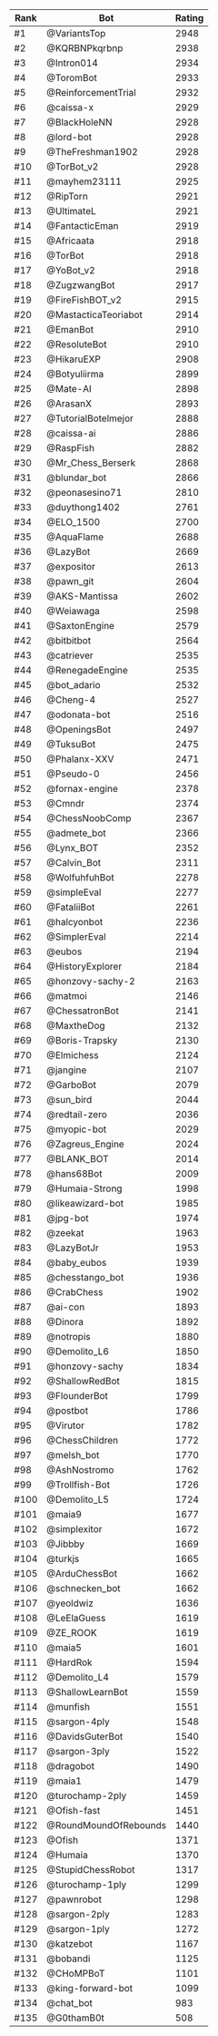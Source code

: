 Rank|Bot|Rating
---|---|---
#1|@VariantsTop|2948
#2|@KQRBNPkqrbnp|2938
#3|@Intron014|2934
#4|@ToromBot|2933
#5|@ReinforcementTrial|2932
#6|@caissa-x|2929
#7|@BlackHoleNN|2928
#8|@lord-bot|2928
#9|@TheFreshman1902|2928
#10|@TorBot_v2|2928
#11|@mayhem23111|2925
#12|@RipTorn|2921
#13|@UltimateL|2921
#14|@FantacticEman|2919
#15|@Africaata|2918
#16|@TorBot|2918
#17|@YoBot_v2|2918
#18|@ZugzwangBot|2917
#19|@FireFishBOT_v2|2915
#20|@MastacticaTeoriabot|2914
#21|@EmanBot|2910
#22|@ResoluteBot|2910
#23|@HikaruEXP|2908
#24|@Botyuliirma|2899
#25|@Mate-AI|2898
#26|@ArasanX|2893
#27|@TutorialBotelmejor|2888
#28|@caissa-ai|2886
#29|@RaspFish|2882
#30|@Mr_Chess_Berserk|2868
#31|@blundar_bot|2866
#32|@peonasesino71|2810
#33|@duythong1402|2761
#34|@ELO_1500|2700
#35|@AquaFlame|2688
#36|@LazyBot|2669
#37|@expositor|2613
#38|@pawn_git|2604
#39|@AKS-Mantissa|2602
#40|@Weiawaga|2598
#41|@SaxtonEngine|2579
#42|@bitbitbot|2564
#43|@catriever|2535
#44|@RenegadeEngine|2535
#45|@bot_adario|2532
#46|@Cheng-4|2527
#47|@odonata-bot|2516
#48|@OpeningsBot|2497
#49|@TuksuBot|2475
#50|@Phalanx-XXV|2471
#51|@Pseudo-0|2456
#52|@fornax-engine|2378
#53|@Cmndr|2374
#54|@ChessNoobComp|2367
#55|@admete_bot|2366
#56|@Lynx_BOT|2352
#57|@Calvin_Bot|2311
#58|@WolfuhfuhBot|2278
#59|@simpleEval|2277
#60|@FataliiBot|2261
#61|@halcyonbot|2236
#62|@SimplerEval|2214
#63|@eubos|2194
#64|@HistoryExplorer|2184
#65|@honzovy-sachy-2|2163
#66|@matmoi|2146
#67|@ChessatronBot|2141
#68|@MaxtheDog|2132
#69|@Boris-Trapsky|2130
#70|@Elmichess|2124
#71|@jangine|2107
#72|@GarboBot|2079
#73|@sun_bird|2044
#74|@redtail-zero|2036
#75|@myopic-bot|2029
#76|@Zagreus_Engine|2024
#77|@BLANK_BOT|2014
#78|@hans68Bot|2009
#79|@Humaia-Strong|1998
#80|@likeawizard-bot|1985
#81|@jpg-bot|1974
#82|@zeekat|1963
#83|@LazyBotJr|1953
#84|@baby_eubos|1939
#85|@chesstango_bot|1936
#86|@CrabChess|1902
#87|@ai-con|1893
#88|@Dinora|1892
#89|@notropis|1880
#90|@Demolito_L6|1850
#91|@honzovy-sachy|1834
#92|@ShallowRedBot|1815
#93|@FlounderBot|1799
#94|@postbot|1786
#95|@Virutor|1782
#96|@ChessChildren|1772
#97|@melsh_bot|1770
#98|@AshNostromo|1762
#99|@Trollfish-Bot|1726
#100|@Demolito_L5|1724
#101|@maia9|1677
#102|@simplexitor|1672
#103|@Jibbby|1669
#104|@turkjs|1665
#105|@ArduChessBot|1662
#106|@schnecken_bot|1662
#107|@yeoldwiz|1636
#108|@LeElaGuess|1619
#109|@ZE_ROOK|1619
#110|@maia5|1601
#111|@HardRok|1594
#112|@Demolito_L4|1579
#113|@ShallowLearnBot|1559
#114|@munfish|1551
#115|@sargon-4ply|1548
#116|@DavidsGuterBot|1540
#117|@sargon-3ply|1522
#118|@dragobot|1490
#119|@maia1|1479
#120|@turochamp-2ply|1459
#121|@Ofish-fast|1451
#122|@RoundMoundOfRebounds|1440
#123|@Ofish|1371
#124|@Humaia|1370
#125|@StupidChessRobot|1317
#126|@turochamp-1ply|1299
#127|@pawnrobot|1298
#128|@sargon-2ply|1283
#129|@sargon-1ply|1272
#130|@katzebot|1167
#131|@bobandi|1125
#132|@CHoMPBoT|1101
#133|@king-forward-bot|1099
#134|@chat_bot|983
#135|@G0thamB0t|508

